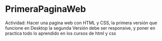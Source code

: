 # PrimeraPaginaWeb
Actividad: Hacer una pagina web con HTML y CSS, la primera versión que funcione en Desktop la segunda Versión debe ser responsive, y poner en practica todo lo aprendido en los cursos de html y css